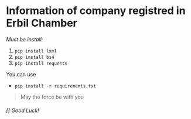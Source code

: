 # Information of company registred in Erbil Chamber
*Must be install:*
1. ```pip install lxml```
2. ```pip install bs4```
3. ```pip install requests```

You can use 
* ```pip install -r requirements.txt```


> May the force be with you
###### [] Good Luck!
